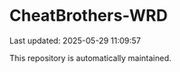 # CheatBrothers-WRD

Last updated: 2025-05-29 11:09:57

This repository is automatically maintained.
